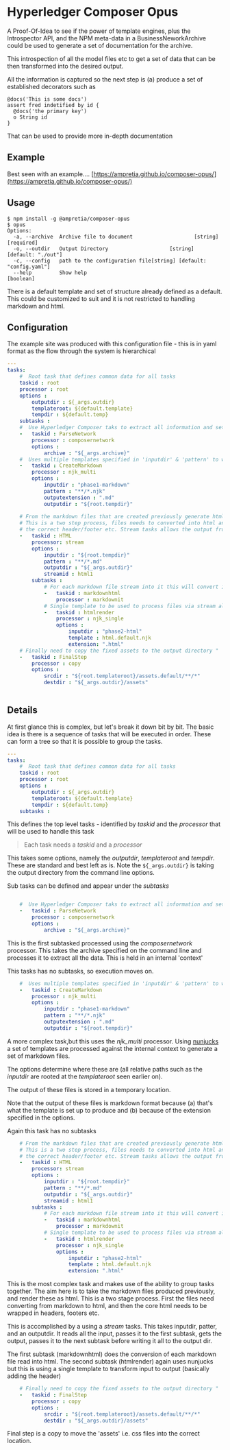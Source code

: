 # Hyperledger Composer Opus

A Proof-Of-Idea to see if the power of template engines, plus the Introspector API, and the NPM meta-data in a BusinessNeworkArchive could be used to generate a set of documentation for the archive.

This introspection of all the model files etc to get a set of data that can be then transformed into the desired output.



All the information is captured so the next step is (a) produce a set of established decorators such as 

```
@docs('This is some docs')
assert fred indetified by id {
  @docs('the primary key')
  o String id
}
```

That can be used to provide more in-depth documentation

## Example

Best seen with an example.... [https://ampretia.github.io/composer-opus/](https://ampretia.github.io/composer-opus/)

## Usage
```
$ npm install -g @ampretia/composer-opus
$ opus
Options:
  -a, --archive  Archive file to document                    [string] [required]
  -o, --outdir   Output Directory                    [string] [default: "./out"]
  -c, --config   path to the configuration file[string] [default: "config.yaml"]
  --help         Show help                                             [boolean]

```

There is a default template and set of structure already defined as a default. This could be customized to suit and it is not restricted to handling markdown and 
html.

## Configuration
The example site was produced with this configuration file - this is in yaml format as the flow through the system is hierarchical

```yaml
--- 
tasks:
    #  Root task that defines common data for all tasks
    taskid : root
    processor : root
    options :
        outputdir : ${_args.outdir}
        templateroot: ${default.template}
        tempdir : ${default.temp}     
    subtasks :
    #  Use Hyperledger Composer taks to extract all information and setup the context
    -   taskid : ParseNetwork
        processor : composernetwork
        options :
            archive : "${_args.archive}"   
    #  Uses multiple templates specified in 'inputdir' & 'pattern' to work on the context and produce markdown output files
    -   taskid : CreateMarkdown
        processor : njk_multi
        options :
            inputdir : "phase1-markdown"
            pattern : "**/*.njk"
            outputextension : ".md"
            outputdir : "${root.tempdir}"
       
    # From the markdown files that are created previously generate html
    # This is a two step process, files needs to converted into html and then wrapped in
    # the correct header/footer etc. Stream tasks allows the output from one task to go into the second
    -   taskid : HTML
        processor: stream
        options :
            inputdir : "${root.tempdir}"
            pattern : "**/*.md"
            outputdir : "${_args.outdir}"
            streamid : html1          
        subtasks :
            # For each markdown file stream into it this will convert into html and pass on the details via the stream"          
            -   taskid : markdownhtml
                processor : markdownit
            # Single template to be used to process files via stream along with the context
            -   taskid : htmlrender
                processor : njk_single
                options :
                    inputdir : "phase2-html"
                    template : html.default.njk
                    extension: ".html"
    # Finally need to copy the fixed assets to the output directory "
    -   taskid : FinalStep
        processor : copy
        options :
            srcdir : "${root.templateroot}/assets.default/**/*" 
            destdir : "${_args.outdir}/assets"  
         

```

## Details
At first glance this is complex, but let's break it down bit by bit. The basic idea is there is a sequence of tasks that will be executed in order. These can form a tree so that it is possible to group the tasks.

```yaml
--- 
tasks:
    #  Root task that defines common data for all tasks
    taskid : root
    processor : root
    options :
        outputdir : ${_args.outdir}
        templateroot: ${default.template}
        tempdir : ${default.temp}     
    subtasks :
```

This defines the top level tasks - identified by *taskid* and the *processor* that will be used to handle this task

> Each task needs a *taskid* and a *processor*

This takes some options, namely the *outputdir*, *templateroot* and *tempdir*. These are standard and best left as is. Note the `${_args.outdir}` is taking the output directory from the command line options.

Sub tasks can be defined and appear under the *subtasks*

```yaml

    #  Use Hyperledger Composer taks to extract all information and setup the context
    -   taskid : ParseNetwork
        processor : composernetwork
        options :
            archive : "${_args.archive}"   
```

This is the first subtasked processed using the *composernetwork* processor. This takes the archive specified on the command line and processes it to extract all the data. This is held in an internal 'context'

This tasks has no subtasks, so execution moves on.

```yaml
    #  Uses multiple templates specified in 'inputdir' & 'pattern' to work on the context and produce markdown output files
    -   taskid : CreateMarkdown
        processor : njk_multi
        options :
            inputdir : "phase1-markdown"
            pattern : "**/*.njk"
            outputextension : ".md"
            outputdir : "${root.tempdir}"
```
A more complex task,but this uses the *njk_multi* processor. Using [nunjucks](https://mozilla.github.io/nunjucks/) a set of templates are processed against the internal context to generate a set of markdown files. 

The options determine where these are (all relative paths such as the *inputdir* are rooted at the *templateroot* seen earlier on).

The output of these files is stored in a temporary location.

Note that the output of these files is markdown format because (a) that's what the template is set up to produce and (b) because of the extension specified in the options.

Again this task has no subtasks

```yaml
    # From the markdown files that are created previously generate html
    # This is a two step process, files needs to converted into html and then wrapped in
    # the correct header/footer etc. Stream tasks allows the output from one task to go into the second
    -   taskid : HTML
        processor: stream
        options :
            inputdir : "${root.tempdir}"
            pattern : "**/*.md"
            outputdir : "${_args.outdir}"
            streamid : html1          
        subtasks :
            # For each markdown file stream into it this will convert into html and pass on the details via the stream"          
            -   taskid : markdownhtml
                processor : markdownit
            # Single template to be used to process files via stream along with the context
            -   taskid : htmlrender
                processor : njk_single
                options :
                    inputdir : "phase2-html"
                    template : html.default.njk
                    extension: ".html"
```
This is the most complex task and makes use of the ability to group tasks together. The aim here is to take the markdown files produced previously, and render these as html. This is a two stage process. First the files need converting from markdown to html, and then the core html needs to be wrapped in headers, footers etc. 

This is accomplished by a using a *stream* tasks. This takes inputdir, patter, and an outputdir. It reads all the input, passes it to the first subtask, gets the output, passes it to the next subtask before writing it all to the output dir.

The first subtask (markdownhtml) does the conversion of each markdown file read into html. 
The second subtask (htmlrender) again uses nunjucks but this is using a single template to transform input to output (basically adding the header)

```yaml
    # Finally need to copy the fixed assets to the output directory "
    -   taskid : FinalStep
        processor : copy
        options :
            srcdir : "${root.templateroot}/assets.default/**/*" 
            destdir : "${_args.outdir}/assets"  
```

Final step is a copy to move the 'assets' i.e. css files into the correct location.